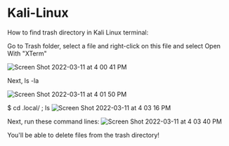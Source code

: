# Kali-Linux
How to find trash directory in Kali Linux terminal:

Go to Trash folder, select a file and right-click on this file and select Open With "XTerm"

![Screen Shot 2022-03-11 at 4 00 41 PM](https://user-images.githubusercontent.com/67795345/157886986-03fcb23f-34f0-4a04-803f-41afdabacaee.png)

Next, ls -la

![Screen Shot 2022-03-11 at 4 01 50 PM](https://user-images.githubusercontent.com/67795345/157887241-29b5639b-1c4d-492b-84da-36baa7cf250b.png)

$ cd .local/ ; ls 
![Screen Shot 2022-03-11 at 4 03 16 PM](https://user-images.githubusercontent.com/67795345/157887274-7aa241be-5054-4582-801b-23f68861e323.png)

Next, run these command lines:
![Screen Shot 2022-03-11 at 4 03 40 PM](https://user-images.githubusercontent.com/67795345/157887286-f0eaa722-d883-44d3-92f4-a718ccdc1a4a.png)

You'll be able to delete files from the trash directory! 
